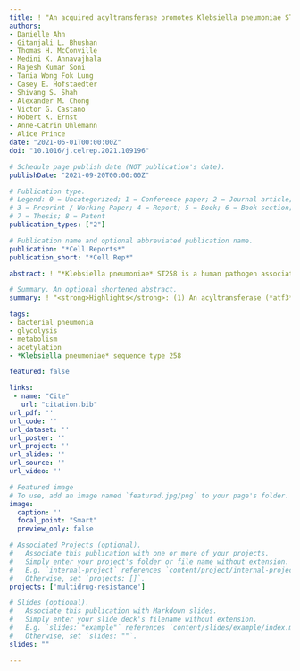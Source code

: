 ```yaml
---
title: ! "An acquired acyltransferase promotes Klebsiella pneumoniae ST258 respiratory infection"
authors:
- Danielle Ahn
- Gitanjali L. Bhushan
- Thomas H. McConville
- Medini K. Annavajhala
- Rajesh Kumar Soni
- Tania Wong Fok Lung
- Casey E. Hofstaedter
- Shivang S. Shah
- Alexander M. Chong
- Victor G. Castano
- Robert K. Ernst
- Anne-Catrin Uhlemann
- Alice Prince
date: "2021-06-01T00:00:00Z"
doi: "10.1016/j.celrep.2021.109196"

# Schedule page publish date (NOT publication's date).
publishDate: "2021-09-20T00:00:00Z"

# Publication type.
# Legend: 0 = Uncategorized; 1 = Conference paper; 2 = Journal article;
# 3 = Preprint / Working Paper; 4 = Report; 5 = Book; 6 = Book section;
# 7 = Thesis; 8 = Patent
publication_types: ["2"]

# Publication name and optional abbreviated publication name.
publication: "*Cell Reports*"
publication_short: "*Cell Rep*"

abstract: ! "*Klebsiella pneumoniae* ST258 is a human pathogen associated with poor outcomes worldwide. We identify a member of the acyltransferase superfamily 3 (*atf3*), enriched within the ST258 clade, that provides a major competitive advantage for the proliferation of these organisms in vivo. Comparison of a wild-type ST258 strain (KP35) and a ??*atf3* isogenic mutant generated by CRISPR-Cas9 targeting reveals greater NADH:ubiquinone oxidoreductase transcription and ATP generation, fueled by increased glycolysis. The acquisition of *atf3* induces changes in the bacterial acetylome, promoting lysine acetylation of multiple proteins involved in central metabolism, specifically Zwf (glucose-6 phosphate dehydrogenase). The *atf3*-mediated metabolic boost leads to greater consumption of glucose in the host airway and increased bacterial burden in the lung, independent of cytokine levels and immune cell recruitment. Acquisition of this acyltransferase enhances fitness of a *K. pneumoniae* ST258 isolate and may contribute to the success of this clonal complex as a healthcare-associated pathogen."

# Summary. An optional shortened abstract.
summary: ! "<strong>Highlights</strong>: (1) An acyltransferase (*atf3*) is prevalent in ST258 *K. pneumoniae*; (2) Expression of *atf3* enhances glycolysis, increasing bacterial ATP production and ROS; (3) With *atf3*, the airway metabolome was altered with greater glucose consumption; (4) *K. pneumoniae* expressing *atf3* has a competitive advantage in vivo"

tags:
- bacterial pneumonia
- glycolysis 
- metabolism
- acetylation
- *Klebsiella pneumoniae* sequence type 258

featured: false

links:
 - name: "Cite"
   url: "citation.bib"
url_pdf: ''
url_code: ''
url_dataset: ''
url_poster: ''
url_project: ''
url_slides: ''
url_source: ''
url_video: ''

# Featured image
# To use, add an image named `featured.jpg/png` to your page's folder. 
image:
  caption: ''
  focal_point: "Smart"
  preview_only: false

# Associated Projects (optional).
#   Associate this publication with one or more of your projects.
#   Simply enter your project's folder or file name without extension.
#   E.g. `internal-project` references `content/project/internal-project/index.md`.
#   Otherwise, set `projects: []`.
projects: ['multidrug-resistance']

# Slides (optional).
#   Associate this publication with Markdown slides.
#   Simply enter your slide deck's filename without extension.
#   E.g. `slides: "example"` references `content/slides/example/index.md`.
#   Otherwise, set `slides: ""`.
slides: ""

---
```


